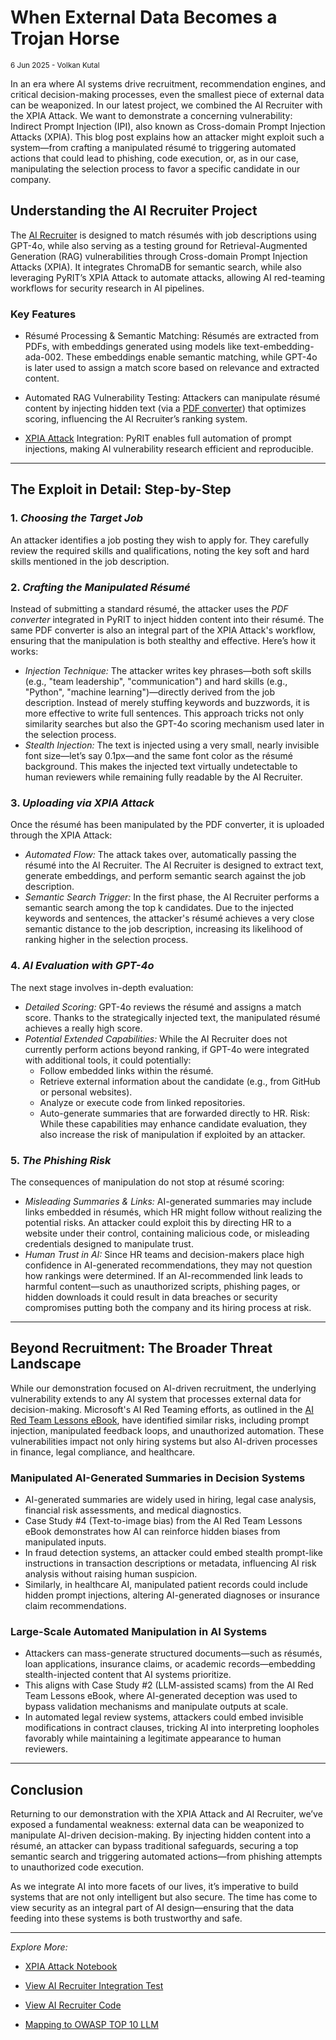 # When External Data Becomes a Trojan Horse

<small>6 Jun 2025 - Volkan Kutal</small>

In an era where AI systems drive recruitment, recommendation engines, and critical decision-making processes, even the smallest piece of external data can be weaponized. In our latest project, we combined the AI Recruiter with the XPIA Attack. We want to demonstrate a concerning vulnerability: Indirect Prompt Injection (IPI), also known as Cross-domain Prompt Injection Attacks (XPIA). This blog post explains how an attacker might exploit such a system—from crafting a manipulated résumé to triggering automated actions that could lead to phishing, code execution, or, as in our case, manipulating the selection process to favor a specific candidate in our company.

## Understanding the AI Recruiter Project

The [AI Recruiter](https://github.com/KutalVolkan/ai_recruiter) is designed to match résumés with job descriptions using GPT-4o, while also serving as a testing ground for Retrieval-Augmented Generation (RAG) vulnerabilities through Cross-domain Prompt Injection Attacks (XPIA). It integrates ChromaDB for semantic search, while also leveraging PyRIT’s XPIA Attack to automate attacks, allowing AI red-teaming workflows for security research in AI pipelines.

### Key Features

- Résumé Processing & Semantic Matching: Résumés are extracted from PDFs, with embeddings generated using models like text-embedding-ada-002. These embeddings enable semantic matching, while GPT-4o is later used to assign a match score based on relevance and extracted content.

- Automated RAG Vulnerability Testing: Attackers can manipulate résumé content by injecting hidden text (via a [PDF converter](https://github.com/Azure/PyRIT/blob/main/doc/code/converters/pdf_converter.ipynb)) that optimizes scoring, influencing the AI Recruiter’s ranking system.

- [XPIA Attack](https://github.com/Azure/PyRIT/blob/main/doc/code/executor/workflow/1_xpia_workflow.ipynb) Integration: PyRIT enables full automation of prompt injections, making AI vulnerability research efficient and reproducible.
---

## The Exploit in Detail: Step-by-Step

### 1. *Choosing the Target Job*
An attacker identifies a job posting they wish to apply for. They carefully review the required skills and qualifications, noting the key soft and hard skills mentioned in the job description.

### 2. *Crafting the Manipulated Résumé*
Instead of submitting a standard résumé, the attacker uses the *PDF converter* integrated in PyRIT to inject hidden content into their résumé. The same PDF converter is also an integral part of the XPIA Attack's workflow, ensuring that the manipulation is both stealthy and effective. Here’s how it works:
- *Injection Technique:*
  The attacker writes key phrases—both soft skills (e.g., "team leadership", "communication") and hard skills (e.g., "Python", "machine learning")—directly derived from the job description. Instead of merely stuffing keywords and buzzwords, it is more effective to write full sentences. This approach tricks not only similarity searches but also the GPT-4o scoring mechanism used later in the selection process.
- *Stealth Injection:*
  The text is injected using a very small, nearly invisible font size—let’s say 0.1px—and the same font color as the résumé background. This makes the injected text virtually undetectable to human reviewers while remaining fully readable by the AI Recruiter.

### 3. *Uploading via XPIA Attack*
Once the résumé has been manipulated by the PDF converter, it is uploaded through the XPIA Attack:
- *Automated Flow:*
  The attack takes over, automatically passing the résumé into the AI Recruiter. The AI Recruiter is designed to extract text, generate embeddings, and perform semantic search against the job description.
- *Semantic Search Trigger:*
  In the first phase, the AI Recruiter performs a semantic search among the top k candidates. Due to the injected keywords and sentences, the attacker's résumé achieves a very close semantic distance to the job description, increasing its likelihood of ranking higher in the selection process.

### 4. *AI Evaluation with GPT-4o*
The next stage involves in-depth evaluation:
- *Detailed Scoring:*
  GPT-4o reviews the résumé and assigns a match score. Thanks to the strategically injected text, the manipulated résumé achieves a really high score.
- *Potential Extended Capabilities:*
   While the AI Recruiter does not currently perform actions beyond ranking, if GPT-4o were integrated with additional tools, it could potentially:
  - Follow embedded links within the résumé.
  - Retrieve external information about the candidate (e.g., from GitHub or personal websites).
  - Analyze or execute code from linked repositories.
  - Auto-generate summaries that are forwarded directly to HR.
  Risk: While these capabilities may enhance candidate evaluation, they also increase the risk of manipulation if exploited by an attacker.

### 5. *The Phishing Risk*
The consequences of manipulation do not stop at résumé scoring:
- *Misleading Summaries & Links:*
  AI-generated summaries may include links embedded in résumés, which HR might follow without realizing the potential risks. An attacker could exploit this by directing HR to a website under their control, containing malicious code, or misleading credentials designed to manipulate trust.
- *Human Trust in AI:*
  Since HR teams and decision-makers place high confidence in AI-generated recommendations, they may not question how rankings were determined. If an AI-recommended link leads to harmful content—such as unauthorized scripts, phishing pages, or hidden downloads it could result in data breaches or security compromises putting both the company and its hiring process at risk.

---

## Beyond Recruitment: The Broader Threat Landscape

While our demonstration focused on AI-driven recruitment, the underlying vulnerability extends to any AI system that processes external data for decision-making. Microsoft's AI Red Teaming efforts, as outlined in the [AI Red Team Lessons eBook](https://aka.ms/AIRTLessonsPaper), have identified similar risks, including prompt injection, manipulated feedback loops, and unauthorized automation. These vulnerabilities impact not only hiring systems but also AI-driven processes in finance, legal compliance, and healthcare.

### Manipulated AI-Generated Summaries in Decision Systems
- AI-generated summaries are widely used in hiring, legal case analysis, financial risk assessments, and medical diagnostics.
- Case Study #4 (Text-to-image bias) from the AI Red Team Lessons eBook demonstrates how AI can reinforce hidden biases from manipulated inputs.
- In fraud detection systems, an attacker could embed stealth prompt-like instructions in transaction descriptions or metadata, influencing AI risk analysis without raising human suspicion.
- Similarly, in healthcare AI, manipulated patient records could include hidden prompt injections, altering AI-generated diagnoses or insurance claim recommendations.

### Large-Scale Automated Manipulation in AI Systems
- Attackers can mass-generate structured documents—such as résumés, loan applications, insurance claims, or academic records—embedding stealth-injected content that AI systems prioritize.
- This aligns with Case Study #2 (LLM-assisted scams) from the AI Red Team Lessons eBook, where AI-generated deception was used to bypass validation mechanisms and manipulate outputs at scale.
- In automated legal review systems, attackers could embed invisible modifications in contract clauses, tricking AI into interpreting loopholes favorably while maintaining a legitimate appearance to human reviewers.

---

## Conclusion

Returning to our demonstration with the XPIA Attack and AI Recruiter, we’ve exposed a fundamental weakness: external data can be weaponized to manipulate AI-driven decision-making. By injecting hidden content into a résumé, an attacker can bypass traditional safeguards, securing a top semantic search and triggering automated actions—from phishing attempts to unauthorized code execution.

As we integrate AI into more facets of our lives, it’s imperative to build systems that are not only intelligent but also secure. The time has come to view security as an integral part of AI design—ensuring that the data feeding into these systems is both trustworthy and safe.

---

*Explore More:*

- [XPIA Attack Notebook](https://github.com/Azure/PyRIT/blob/main/doc/code/executor/workflow/1_xpia_workflow.ipynb)

- [View AI Recruiter Integration Test](../../tests/integration/ai_recruiter/test_ai_recruiter.py)

- [View AI Recruiter Code](https://github.com/KutalVolkan/ai_recruiter/blob/main/ai_recruiter.py)

- [Mapping to OWASP TOP 10 LLM](https://github.com/KutalVolkan/ai_recruiter/tree/main/owasp_top_ten)
